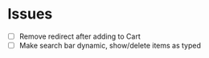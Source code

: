 # Issues
- [ ] Remove redirect after adding to Cart
- [ ] Make search bar dynamic, show/delete items as typed